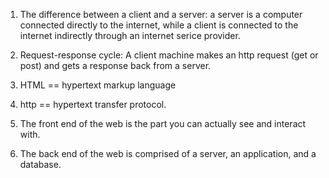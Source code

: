 1. The difference between a client and a server: a server is a computer connected directly to the internet, while a client is connected to the internet indirectly through an internet serice provider.

2. Request-response cycle: A client machine makes an http request (get or post) and gets a response back from a server.

3. HTML == hypertext markup language

4. http == hypertext transfer protocol.

5. The front end of the web is the part you can actually see and interact with. 

6. The back end of the web is comprised of a server, an application, and a database.
